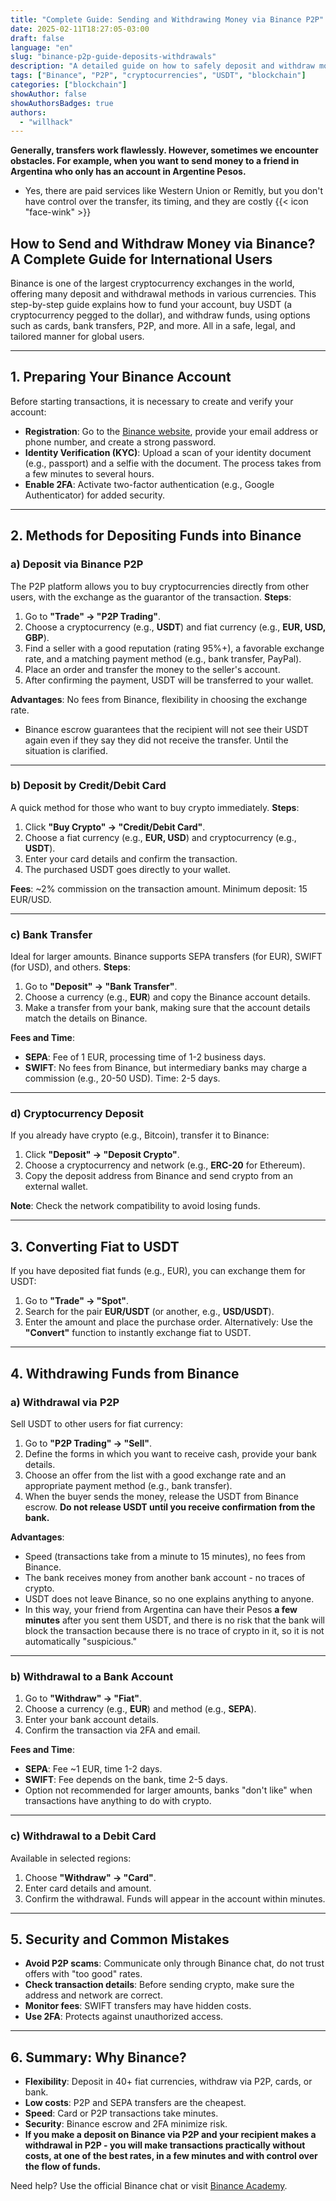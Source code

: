 ```yaml
---
title: "Complete Guide: Sending and Withdrawing Money via Binance P2P"
date: 2025-02-11T18:27:05-03:00
draft: false
language: "en"
slug: "binance-p2p-guide-deposits-withdrawals"
description: "A detailed guide on how to safely deposit and withdraw money through Binance P2P. Learn about all the methods and their advantages."
tags: ["Binance", "P2P", "cryptocurrencies", "USDT", "blockchain"]
categories: ["blockchain"]
showAuthor: false
showAuthorsBadges: true
authors:
  - "willhack"
---
```


**Generally, transfers work flawlessly. However, sometimes we encounter obstacles. For example, when you want to send money to a friend in Argentina who only has an account in Argentine Pesos.**
- Yes, there are paid services like Western Union or Remitly, but you don't have control over the transfer, its timing, and they are costly {{< icon "face-wink" >}}

## **How to Send and Withdraw Money via Binance? A Complete Guide for International Users**
Binance is one of the largest cryptocurrency exchanges in the world, offering many deposit and withdrawal methods in various currencies. This step-by-step guide explains how to fund your account, buy USDT (a cryptocurrency pegged to the dollar), and withdraw funds, using options such as cards, bank transfers, P2P, and more. All in a safe, legal, and tailored manner for global users.

---

## **1. Preparing Your Binance Account**
Before starting transactions, it is necessary to create and verify your account:
- **Registration**: Go to the [Binance website](https://www.binance.com), provide your email address or phone number, and create a strong password.
- **Identity Verification (KYC)**: Upload a scan of your identity document (e.g., passport) and a selfie with the document. The process takes from a few minutes to several hours.
- **Enable 2FA**: Activate two-factor authentication (e.g., Google Authenticator) for added security.

---

## **2. Methods for Depositing Funds into Binance**
### **a) Deposit via Binance P2P**
The P2P platform allows you to buy cryptocurrencies directly from other users, with the exchange as the guarantor of the transaction.
**Steps**:
1. Go to **"Trade" → "P2P Trading"**.
2. Choose a cryptocurrency (e.g., **USDT**) and fiat currency (e.g., **EUR, USD, GBP**).
3. Find a seller with a good reputation (rating 95%+), a favorable exchange rate, and a matching payment method (e.g., bank transfer, PayPal).
4. Place an order and transfer the money to the seller's account.
5. After confirming the payment, USDT will be transferred to your wallet.

**Advantages**: No fees from Binance, flexibility in choosing the exchange rate.
- Binance escrow guarantees that the recipient will not see their USDT again even if they say they did not receive the transfer. Until the situation is clarified.
---

### **b) Deposit by Credit/Debit Card**
A quick method for those who want to buy crypto immediately.
**Steps**:
1. Click **"Buy Crypto" → "Credit/Debit Card"**.
2. Choose a fiat currency (e.g., **EUR, USD**) and cryptocurrency (e.g., **USDT**).
3. Enter your card details and confirm the transaction.
4. The purchased USDT goes directly to your wallet.

**Fees**: ~2% commission on the transaction amount. Minimum deposit: 15 EUR/USD.

---

### **c) Bank Transfer**
Ideal for larger amounts. Binance supports SEPA transfers (for EUR), SWIFT (for USD), and others.
**Steps**:
1. Go to **"Deposit" → "Bank Transfer"**.
2. Choose a currency (e.g., **EUR**) and copy the Binance account details.
3. Make a transfer from your bank, making sure that the account details match the details on Binance.

**Fees and Time**:
- **SEPA**: Fee of 1 EUR, processing time of 1-2 business days.
- **SWIFT**: No fees from Binance, but intermediary banks may charge a commission (e.g., 20-50 USD). Time: 2-5 days.

---

### **d) Cryptocurrency Deposit**
If you already have crypto (e.g., Bitcoin), transfer it to Binance:
1. Click **"Deposit" → "Deposit Crypto"**.
2. Choose a cryptocurrency and network (e.g., **ERC-20** for Ethereum).
3. Copy the deposit address from Binance and send crypto from an external wallet.

**Note**: Check the network compatibility to avoid losing funds.

---

## **3. Converting Fiat to USDT**
If you have deposited fiat funds (e.g., EUR), you can exchange them for USDT:
1. Go to **"Trade" → "Spot"**.
2. Search for the pair **EUR/USDT** (or another, e.g., **USD/USDT**).
3. Enter the amount and place the purchase order.
Alternatively: Use the **"Convert"** function to instantly exchange fiat to USDT.

---

## **4. Withdrawing Funds from Binance**
### **a) Withdrawal via P2P**
Sell USDT to other users for fiat currency:
1. Go to **"P2P Trading" → "Sell"**.
2. Define the forms in which you want to receive cash, provide your bank details.
3. Choose an offer from the list with a good exchange rate and an appropriate payment method (e.g., bank transfer).
4. When the buyer sends the money, release the USDT from Binance escrow. **Do not release USDT until you receive confirmation from the bank.**

**Advantages**:
- Speed (transactions take from a minute to 15 minutes), no fees from Binance.
- The bank receives money from another bank account - no traces of crypto.
- USDT does not leave Binance, so no one explains anything to anyone.
- In this way, your friend from Argentina can have their Pesos **a few minutes** after you sent them USDT, and there is no risk that the bank will block the transaction because there is no trace of crypto in it, so it is not automatically "suspicious."
---

### **b) Withdrawal to a Bank Account**
1. Go to **"Withdraw" → "Fiat"**.
2. Choose a currency (e.g., **EUR**) and method (e.g., **SEPA**).
3. Enter your bank account details.
4. Confirm the transaction via 2FA and email.

**Fees and Time**:
- **SEPA**: Fee ~1 EUR, time 1-2 days.
- **SWIFT**: Fee depends on the bank, time 2-5 days.
- Option not recommended for larger amounts, banks "don't like" when transactions have anything to do with crypto.
---

### **c) Withdrawal to a Debit Card**
Available in selected regions:
1. Choose **"Withdraw" → "Card"**.
2. Enter card details and amount.
3. Confirm the withdrawal. Funds will appear in the account within minutes.

---

## **5. Security and Common Mistakes**
- **Avoid P2P scams**: Communicate only through Binance chat, do not trust offers with "too good" rates.
- **Check transaction details**: Before sending crypto, make sure the address and network are correct.
- **Monitor fees**: SWIFT transfers may have hidden costs.
- **Use 2FA**: Protects against unauthorized access.

---

## **6. Summary: Why Binance?**
- **Flexibility**: Deposit in 40+ fiat currencies, withdraw via P2P, cards, or bank.
- **Low costs**: P2P and SEPA transfers are the cheapest.
- **Speed**: Card or P2P transactions take minutes.
- **Security**: Binance escrow and 2FA minimize risk.
- **If you make a deposit on Binance via P2P and your recipient makes a withdrawal in P2P - you will make transactions practically without costs, at one of the best rates, in a few minutes and with control over the flow of funds.**

Need help? Use the official Binance chat or visit [Binance Academy](https://academy.binance.com).
